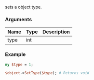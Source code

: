 sets a object type.
### Arguments
**Name**|**Type**|**Description**
:---|:---|:---
type|int|

### Example

```perl
my $type = 1;

$object->SetType($type); # Returns void
```